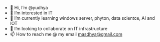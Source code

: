 - 👋 Hi, I’m @yudhya
- 👀 I’m interested in IT
- 🌱 I’m currently learning windows server, phyton, data scientce, AI and IOT
- 💞️ I’m looking to collaborate on IT infrastructure
- 📫 How to reach me @ my email masdhya@gmail.com

<!---
yudhya/yudhya is a ✨ special ✨ repository because its `README.md` (this file) appears on your GitHub profile.
You can click the Preview link to take a look at your changes.
--->
